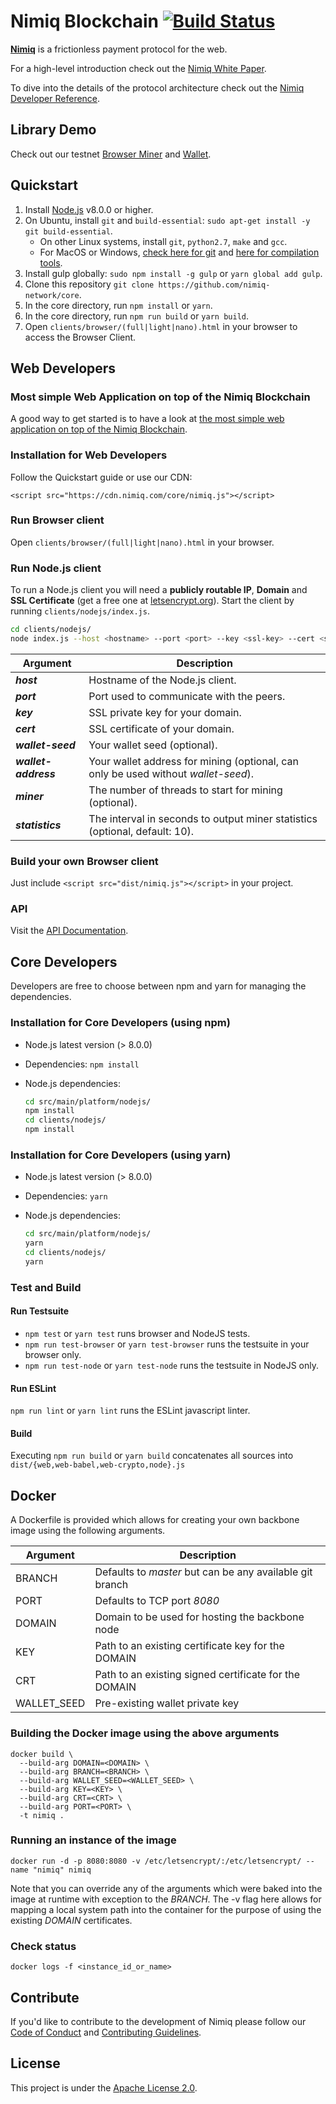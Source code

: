 # Nimiq Blockchain [![Build Status](https://travis-ci.org/nimiq-network/core.svg)](https://travis-ci.org/nimiq-network/core)

**[Nimiq](https://nimiq.com/)** is a frictionless payment protocol for the web.

For a high-level introduction check out the [Nimiq White Paper](https://medium.com/nimiq-network/nimiq-a-peer-to-peer-payment-protocol-native-to-the-web-ffd324bb084).

To dive into the details of the protocol architecture check out the [Nimiq Developer Reference](https://nimiq.com/developer-reference).

## Library Demo
Check out our testnet [Browser Miner](https://nimiq.com/miner) and [Wallet](https://nimiq.com/wallet).

## Quickstart

1. Install [Node.js](https://nodejs.org) v8.0.0 or higher.
2. On Ubuntu, install `git` and `build-essential`: `sudo apt-get install -y git build-essential`.
    - On other Linux systems, install `git`, `python2.7`, `make` and `gcc`.
    - For MacOS or Windows, [check here for git](https://git-scm.com/downloads) and [here for compilation tools](https://github.com/nodejs/node-gyp#on-mac-os-x).
3. Install gulp globally: `sudo npm install -g gulp` or `yarn global add gulp`.
4. Clone this repository `git clone https://github.com/nimiq-network/core`.
5. In the core directory, run `npm install` or `yarn`.
6. In the core directory, run `npm run build` or `yarn build`.
7. Open `clients/browser/(full|light|nano).html` in your browser to access the Browser Client.

## Web Developers
### Most simple Web Application on top of the Nimiq Blockchain
A good way to get started is to have a look at [the most simple web application on top of the Nimiq Blockchain](https://demo.nimiq.com/).

### Installation for Web Developers
Follow the Quickstart guide or use our CDN:

```
<script src="https://cdn.nimiq.com/core/nimiq.js"></script>
```


### Run Browser client
Open `clients/browser/(full|light|nano).html` in your browser.

### Run Node.js client
To run a Node.js client you will need a **publicly routable IP**, **Domain** and **SSL Certificate** (get a free one at [letsencrypt.org](https://letsencrypt.org/)). Start the client by running `clients/nodejs/index.js`.

```bash
cd clients/nodejs/
node index.js --host <hostname> --port <port> --key <ssl-key> --cert <ssl-certificate> [--wallet-seed <seed>] [--wallet-address <address>] [--miner [<threads>]] [--statistics[=<interval>]]
```

| Argument | Description |
| --- | --- |
| **_host_** | Hostname of the Node.js client. |
| **_port_** | Port used to communicate with the peers. |  
| **_key_** | SSL private key for your domain. |
| **_cert_** | SSL certificate of your domain. |
| **_wallet-seed_** | Your wallet seed (optional). |
| **_wallet-address_** | Your wallet address for mining (optional, can only be used without _wallet-seed_). |
| **_miner_** | The number of threads to start for mining (optional). |
| **_statistics_** | The interval in seconds to output miner statistics (optional, default: 10). |


### Build your own Browser client
Just include `<script src="dist/nimiq.js"></script>` in your project.

### API
Visit the [API Documentation](dist/API_DOCUMENTATION.md).


## Core Developers
Developers are free to choose between npm and yarn for managing the dependencies.
### Installation for Core Developers (using npm)
- Node.js latest version (> 8.0.0)
- Dependencies: `npm install`
- Node.js dependencies:

	```bash
	cd src/main/platform/nodejs/
	npm install
	cd clients/nodejs/
	npm install
	```

### Installation for Core Developers (using yarn)
- Node.js latest version (> 8.0.0)
- Dependencies: `yarn`
- Node.js dependencies:

	```bash
	cd src/main/platform/nodejs/
	yarn
	cd clients/nodejs/
	yarn
	```

### Test and Build

#### Run Testsuite
- `npm test` or `yarn test` runs browser and NodeJS tests.
- `npm run test-browser` or `yarn test-browser` runs the testsuite in your browser only.
- `npm run test-node` or `yarn test-node` runs the testsuite in NodeJS only.

#### Run ESLint
`npm run lint` or `yarn lint` runs the ESLint javascript linter.

#### Build
Executing `npm run build` or `yarn build` concatenates all sources into `dist/{web,web-babel,web-crypto,node}.js`

## Docker

A Dockerfile is provided which allows for creating your own backbone image using the following arguments.

| Argument | Description |
| --- | --- |
| BRANCH  | Defaults to *master* but can be any available git branch  |
| PORT  | Defaults to TCP port *8080* |
| DOMAIN  | Domain to be used for hosting the backbone node  |
| KEY  | Path to an existing certificate key for the DOMAIN  |
| CRT  | Path to an existing signed certificate for the DOMAIN  |
| WALLET_SEED  | Pre-existing wallet private key  |

### Building the Docker image using the above arguments
```
docker build \
  --build-arg DOMAIN=<DOMAIN> \
  --build-arg BRANCH=<BRANCH> \
  --build-arg WALLET_SEED=<WALLET_SEED> \
  --build-arg KEY=<KEY> \
  --build-arg CRT=<CRT> \
  --build-arg PORT=<PORT> \
  -t nimiq .
```

### Running an instance of the image

`docker run -d -p 8080:8080 -v /etc/letsencrypt/:/etc/letsencrypt/ --name "nimiq" nimiq`

Note that you can override any of the arguments which were baked into the image at runtime with exception to the *BRANCH*. The -v flag here allows for mapping a local system path into the container for the purpose of using the existing *DOMAIN* certificates.

### Check status
`docker logs -f <instance_id_or_name>`

## Contribute

If you'd like to contribute to the development of Nimiq please follow our [Code of Conduct](/.github/CODE_OF_CONDUCT.md) and [Contributing Guidelines](/.github/CONTRIBUTING.md).

## License

This project is under the [Apache License 2.0](./LICENSE.md).

